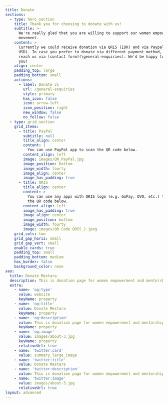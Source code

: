 ```yaml
---
title: Donate
sections:
  - type: hero_section
    title: Thank you for choosing to donate with us!
    subtitle: >-
      We're really glad that you are willing to support our women empowerment
      movement.
    content: >
      Currently we could receive donation via QRIS (IDR) and via Paypal (EUR or
      USD). In case you prefer to donate via different payment method, please
      reach us via [contact form](\general-enquiries). We'd be happy to support
      you! 
    align: center
    padding_top: large
    padding_bottom: small
    actions:
      - label: Donate vi
        url: /general-enquiries
        style: primary
        has_icon: false
        icon: arrow-left
        icon_position: right
        new_window: false
        no_follow: false
  - type: grid_section
    grid_items:
      - title: PayPal
        subtitle: null
        title_align: center
        content: |
          You can use PayPal app to scan the QR code below.
        content_align: left
        image: images/QR_PayPal.jpg
        image_position: bottom
        image_width: fourty
        image_align: center
        image_has_padding: true
      - title: QRIS
        title_align: center
        content: >
          You can use any apps with QRIS logo (e.g. GoPay, OVO, etc.) to scan
          the QR code below.
        content_align: left
        image_has_padding: true
        image_align: center
        image_position: bottom
        image_width: fourty
        image: images/QR Code QRIS_2.jpeg
    grid_cols: two
    grid_gap_horiz: small
    grid_gap_vert: small
    enable_cards: true
    padding_top: small
    padding_bottom: medium
    has_border: false
    background_color: none
seo:
  title: Donate Mestara
  description: This is donation page for women empowerment and mentorship program
  extra:
    - name: 'og:type'
      value: website
      keyName: property
    - name: 'og:title'
      value: Donate Mestara
      keyName: property
    - name: 'og:description'
      value: This is donation page for women empowerment and mentorship program
      keyName: property
    - name: 'og:image'
      value: images/about-3.jpg
      keyName: property
      relativeUrl: true
    - name: 'twitter:card'
      value: summary_large_image
    - name: 'twitter:title'
      value: Donate Mestara
    - name: 'twitter:description'
      value: This is donation page for women empowerment and mentorship program
    - name: 'twitter:image'
      value: images/about-3.jpg
      relativeUrl: true
layout: advanced
---
```

